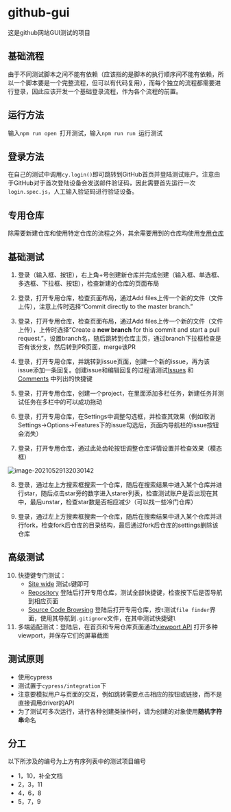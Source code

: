 # github-gui
这是github网站GUI测试的项目

## 基础流程

由于不同测试脚本之间不能有依赖（应该指的是脚本的执行顺序间不能有依赖，所以一个脚本要是一个完整流程，但可以有代码复用），而每个独立的流程都需要进行登录，因此应该开发一个基础登录流程，作为各个流程的前置。

## 运行方法

输入`npm run open `打开测试，输入`npm run run `运行测试

## 登录方法

在自己的测试中调用`cy.login()`即可跳转到GitHub首页并登陆测试账户。注意由于GitHub对于首次登陆设备会发送邮件验证码，因此需要首先运行一次`login.spec.js`，人工输入验证码进行验证设备。

## 专用仓库
除需要新建仓库和使用特定仓库的流程之外，其余需要用到的仓库均使用[专用仓库](https://github.com/se-testing/repo-for-testing)

## 基础测试

1. 登录（输入框、按钮），右上角+号创建新仓库并完成创建（输入框、单选框、多选框、下拉框、按钮），检查新建的仓库的页面布局

2. 登录，打开专用仓库，检查页面布局，通过Add files上传一个新的文件（文件上传），注意上传时选择“Commit directly to the master branch.”

3. 登录，打开专用仓库，检查页面布局，通过Add files上传一个新的文件（文件上传），上传时选择“Create a **new branch** for this commit and start a pull request.”，设置branch名，随后跳转到仓库主页，通过branch下拉框检查是否有该分支，然后转到PR页面，merge该PR

4. 登录，打开专用仓库，并跳转到issue页面，创建一个新的issue，再为该issue添加一条回复。创建issue和编辑回复的过程请测试[Issues](https://docs.github.com/en/github/getting-started-with-github/using-github/keyboard-shortcuts#issue-and-pull-request-lists) 和[Comments](https://docs.github.com/en/github/getting-started-with-github/using-github/keyboard-shortcuts#comments) 中列出的快捷键

5. 登录，打开专用仓库，创建一个project，在里面添加多栏任务，新建任务并测试任务在多栏中的可以成功拖动

6. 登录，打开专用仓库，在Settings中调整勾选框，并检查其效果（例如取消Settings->Options->Features下的issue勾选后，页面内导航栏的issue按钮会消失）

7. 登录，打开专用仓库，通过此处齿轮按钮调整仓库详情设置并检查效果（模态框）

  ![image-20210529132030142](https://gitee.com/fangnuowu/img/raw/master///20210529132118.png)

8. 登录，通过左上方搜索框搜索一个仓库，随后在搜索结果中进入某个仓库并进行star，随后点击star旁的数字进入starer列表，检查测试账户是否出现在其中，最后unstar，检查star数是否相应减少（可以找一些冷门仓库）

9. 登录，通过左上方搜索框搜索一个仓库，随后在搜索结果中进入某个仓库并进行fork，检查fork后仓库的目录结构，最后通过fork后仓库的settings删除该仓库

## 高级测试

10. 快捷键专门测试：
    * [Site wide](https://docs.github.com/en/github/getting-started-with-github/using-github/keyboard-shortcuts#site-wide-shortcuts) 测试`s`键即可
    * [Repository](https://docs.github.com/en/github/getting-started-with-github/using-github/keyboard-shortcuts#repositories) 登陆后打开专用仓库，测试全部快捷键，检查按下后是否导航到相应页面
    * [Source Code Browsing](https://docs.github.com/en/github/getting-started-with-github/using-github/keyboard-shortcuts#source-code-browsing) 登陆后打开专用仓库，按`t`测试`file finder`界面，使用其导航到`.gitignore`文件，在其中测试快捷键`l`
11. 多端适配测试：登陆后，在首页和专用仓库页面通过[viewport API](https://docs.cypress.io/api/commands/viewport#Syntax) 打开多种viewport，并保存它们的屏幕截图

## 测试原则

* 使用cypress
* 测试置于`cypress/integration`下
* 注意要模拟用户与页面的交互，例如跳转需要点击相应的按钮或链接，而不是直接调用driver的API
* 为了测试可多次运行，进行各种创建类操作时，请为创建的对象使用**随机字符串**命名

## 分工

以下所涉及的编号为上方有序列表中的测试项目编号

* 1，10，补全文档
* 2，3，11
* 4，6，8
* 5，7，9
